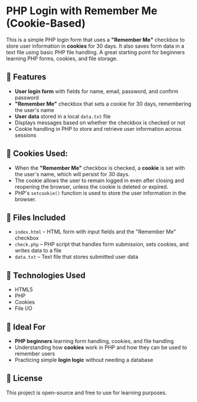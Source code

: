# PHP Login with Remember Me (Cookie-Based)
 
This is a simple PHP login form that uses a **"Remember Me"** checkbox to store user information in **cookies** for 30 days. It also saves form data in a text file using basic PHP file handling. A great starting point for beginners learning PHP forms, cookies, and file storage.

## 🔧 Features
- **User login form** with fields for name, email, password, and confirm password
- **"Remember Me"** checkbox that sets a cookie for 30 days, remembering the user's name
- **User data** stored in a local `data.txt` file
- Displays messages based on whether the checkbox is checked or not
- Cookie handling in PHP to store and retrieve user information across sessions
  
## 🍪 Cookies Used:
- When the **"Remember Me"** checkbox is checked, a **cookie** is set with the user's name, which will persist for 30 days.
- The cookie allows the user to remain logged in even after closing and reopening the browser, unless the cookie is deleted or expired.
- PHP's `setcookie()` function is used to store the user information in the browser.

## 📁 Files Included
- `index.html` – HTML form with input fields and the "Remember Me" checkbox
- `check.php` – PHP script that handles form submission, sets cookies, and writes data to a file
- `data.txt` – Text file that stores submitted user data

## 🚀 Technologies Used
- HTML5
- PHP
- Cookies
- File I/O

## 🧠 Ideal For
- **PHP beginners** learning form handling, cookies, and file handling
- Understanding how **cookies** work in PHP and how they can be used to remember users
- Practicing simple **login logic** without needing a database

## 📜 License
This project is open-source and free to use for learning purposes.
